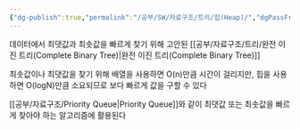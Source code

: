 ```yaml
---
{"dg-publish":true,"permalink":"/공부/SW/자료구조/트리/힙(Heap)/","dgPassFrontmatter":true}
---
```


데이터에서 최댓값과 최솟값을 빠르게 찾기 위해 고안된 [[공부/자료구조/트리/완전 이진 트리(Complete Binary Tree)\|완전 이진 트리(Complete Binary Tree)]]

최솟값이나 최댓값을 찾기 위해 배열을 사용하면 O(n)만큼 시간이 걸리지만, 힙을 사용하면 O(logN)만큼 소요되므로 보다 빠르게 값을 구할 수 있다

[[공부/자료구조/Priority Queue\|Priority Queue]]와 같이 최댓값 또는 최솟값을 빠르게 찾아야 하는 알고리즘에 활용된다